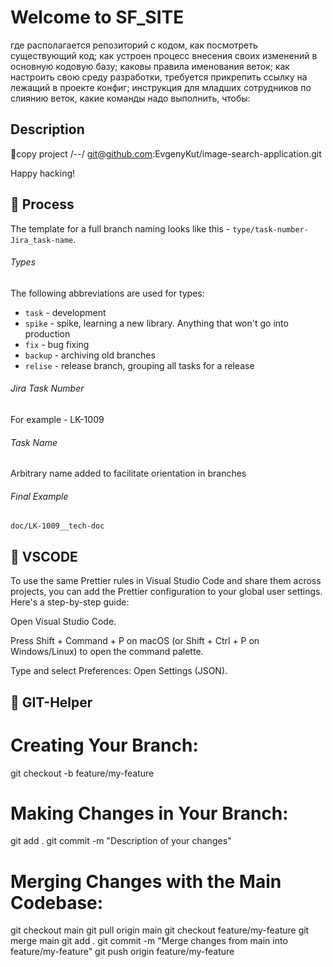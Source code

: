 # Welcome to SF_SITE

где располагается репозиторий с кодом, как посмотреть существующий код;
как устроен процесс внесения своих изменений в основную кодовую базу;
каковы правила именования веток;
как настроить свою среду разработки, требуется прикрепить ссылку на лежащий в проекте конфиг;
инструкция для младших сотрудников по слиянию веток, какие команды надо выполнить, чтобы:

## Description

🚀copy project /--/ git@github.com:EvgenyKut/image-search-application.git

Happy hacking!

## 📌 Process

The template for a full branch naming looks like this - `type/task-number-Jira_task-name`.

###### Types

The following abbreviations are used for types:

- `task` - development
- `spike` - spike, learning a new library. Anything that won't go into production
- `fix` - bug fixing
- `backup` - archiving old branches
- `relise` - release branch, grouping all tasks for a release

###### Jira Task Number

For example - LK-1009

###### Task Name

Arbitrary name added to facilitate orientation in branches

###### Final Example

`doc/LK-1009__tech-doc`

## 📌 VSCODE

To use the same Prettier rules in Visual Studio Code and share them across projects, you can add the Prettier configuration to your global user settings. Here's a step-by-step guide:

Open Visual Studio Code.

Press Shift + Command + P on macOS (or Shift + Ctrl + P on Windows/Linux) to open the command palette.

Type and select Preferences: Open Settings (JSON).

## 📌 GIT-Helper

# Creating Your Branch:

git checkout -b feature/my-feature

# Making Changes in Your Branch:

git add .
git commit -m "Description of your changes"

# Merging Changes with the Main Codebase:

git checkout main
git pull origin main
git checkout feature/my-feature
git merge main
git add .
git commit -m "Merge changes from main into feature/my-feature"
git push origin feature/my-feature
